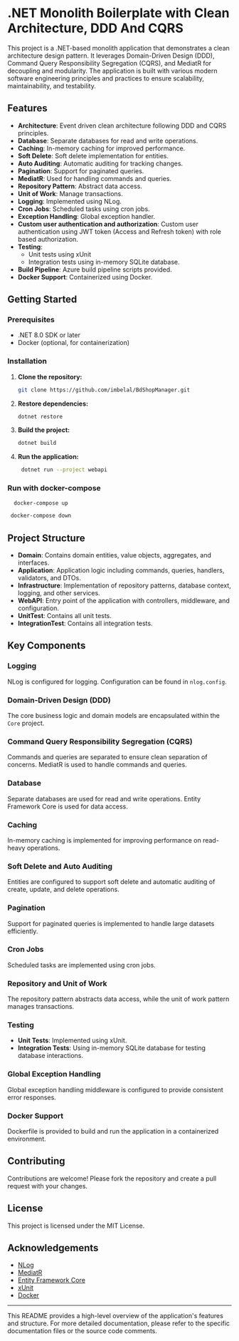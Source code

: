 # .NET Monolith Boilerplate with Clean Architecture, DDD And CQRS

This project is a .NET-based monolith application that demonstrates a clean architecture design pattern. It leverages Domain-Driven Design (DDD), Command Query Responsibility Segregation (CQRS), and MediatR for decoupling and modularity. The application is built with various modern software engineering principles and practices to ensure scalability, maintainability, and testability.

## Features

- **Architecture**: Event driven clean architecture following DDD and CQRS principles.
- **Database**: Separate databases for read and write operations.
- **Caching**: In-memory caching for improved performance.
- **Soft Delete**: Soft delete implementation for entities.
- **Auto Auditing**: Automatic auditing for tracking changes.
- **Pagination**: Support for paginated queries.
- **MediatR**: Used for handling commands and queries.
- **Repository Pattern**: Abstract data access.
- **Unit of Work**: Manage transactions.
- **Logging**: Implemented using NLog.
- **Cron Jobs**: Scheduled tasks using cron jobs.
- **Exception Handling**: Global exception handler.
- **Custom user authentication and authorization**: Custom user authentication using JWT token (Access and Refresh token) with role based authorization.
- **Testing**: 
  - Unit tests using xUnit
  - Integration tests using in-memory SQLite database.
- **Build Pipeline**: Azure build pipeline scripts provided.
- **Docker Support**: Containerized using Docker.

## Getting Started

### Prerequisites

- .NET 8.0 SDK or later
- Docker (optional, for containerization)

### Installation

1. **Clone the repository:**

    ```bash
    git clone https://github.com/imbelal/BdShopManager.git
    ```

2. **Restore dependencies:**

    ```bash
    dotnet restore
    ```

3. **Build the project:**

    ```bash
    dotnet build
    ```

4. **Run the application:**

   ```bash
    dotnet run --project webapi
   ```

### Run with docker-compose
  ```bash
    docker-compose up
  ```

   ```bash
    docker-compose down
   ```

## Project Structure

- **Domain**: Contains domain entities, value objects, aggregates, and interfaces.
- **Application**: Application logic including commands, queries, handlers, validators, and DTOs.
- **Infrastructure**: Implementation of repository patterns, database context, logging, and other services.
- **WebAPI**: Entry point of the application with controllers, middleware, and configuration.
- **UnitTest**: Contains all unit tests.
- **IntegrationTest**: Contains all integration tests.

## Key Components

### Logging

NLog is configured for logging. Configuration can be found in `nlog.config`.

### Domain-Driven Design (DDD)

The core business logic and domain models are encapsulated within the `Core` project.

### Command Query Responsibility Segregation (CQRS)

Commands and queries are separated to ensure clean separation of concerns. MediatR is used to handle commands and queries.

### Database

Separate databases are used for read and write operations. Entity Framework Core is used for data access.

### Caching

In-memory caching is implemented for improving performance on read-heavy operations.

### Soft Delete and Auto Auditing

Entities are configured to support soft delete and automatic auditing of create, update, and delete operations.

### Pagination

Support for paginated queries is implemented to handle large datasets efficiently.

### Cron Jobs

Scheduled tasks are implemented using cron jobs.

### Repository and Unit of Work

The repository pattern abstracts data access, while the unit of work pattern manages transactions.

### Testing

- **Unit Tests**: Implemented using xUnit.
- **Integration Tests**: Using in-memory SQLite database for testing database interactions.

### Global Exception Handling

Global exception handling middleware is configured to provide consistent error responses.

### Docker Support

Dockerfile is provided to build and run the application in a containerized environment.

## Contributing

Contributions are welcome! Please fork the repository and create a pull request with your changes.

## License

This project is licensed under the MIT License.

## Acknowledgements

- [NLog](https://nlog-project.org/)
- [MediatR](https://github.com/jbogard/MediatR)
- [Entity Framework Core](https://docs.microsoft.com/en-us/ef/core/)
- [xUnit](https://xunit.net/)
- [Docker](https://www.docker.com/)

---

This README provides a high-level overview of the application's features and structure. For more detailed documentation, please refer to the specific documentation files or the source code comments.
